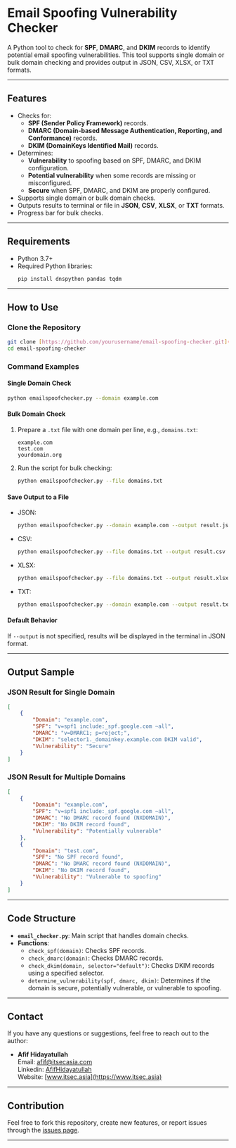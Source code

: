 # Email Spoofing Vulnerability Checker

A Python tool to check for **SPF**, **DMARC**, and **DKIM** records to identify potential email spoofing vulnerabilities. This tool supports single domain or bulk domain checking and provides output in JSON, CSV, XLSX, or TXT formats.

---

## Features

- Checks for:
  - **SPF (Sender Policy Framework)** records.
  - **DMARC (Domain-based Message Authentication, Reporting, and Conformance)** records.
  - **DKIM (DomainKeys Identified Mail)** records.
- Determines:
  - **Vulnerability** to spoofing based on SPF, DMARC, and DKIM configuration.
  - **Potential vulnerability** when some records are missing or misconfigured.
  - **Secure** when SPF, DMARC, and DKIM are properly configured.
- Supports single domain or bulk domain checks.
- Outputs results to terminal or file in **JSON**, **CSV**, **XLSX**, or **TXT** formats.
- Progress bar for bulk checks.

---

## Requirements

- Python 3.7+
- Required Python libraries:
  ```bash
  pip install dnspython pandas tqdm
  ```

---

## How to Use

### Clone the Repository

```bash
git clone [https://github.com/yourusername/email-spoofing-checker.git](https://github.com/threatlabindonesia/emailspoofchecker.git)
cd email-spoofing-checker
```

### Command Examples

#### Single Domain Check

```bash
python emailspoofchecker.py --domain example.com
```

#### Bulk Domain Check

1. Prepare a `.txt` file with one domain per line, e.g., `domains.txt`:
   ```
   example.com
   test.com
   yourdomain.org
   ```

2. Run the script for bulk checking:
   ```bash
   python emailspoofchecker.py --file domains.txt
   ```

#### Save Output to a File

- JSON:
  ```bash
  python emailspoofchecker.py --domain example.com --output result.json --format json
  ```

- CSV:
  ```bash
  python emailspoofchecker.py --file domains.txt --output result.csv --format csv
  ```

- XLSX:
  ```bash
  python emailspoofchecker.py --file domains.txt --output result.xlsx --format xlsx
  ```

- TXT:
  ```bash
  python emailspoofchecker.py --domain example.com --output result.txt --format txt
  ```

#### Default Behavior

If `--output` is not specified, results will be displayed in the terminal in JSON format.

---

## Output Sample

### JSON Result for Single Domain

```json
[
    {
        "Domain": "example.com",
        "SPF": "v=spf1 include:_spf.google.com ~all",
        "DMARC": "v=DMARC1; p=reject;",
        "DKIM": "selector1._domainkey.example.com DKIM valid",
        "Vulnerability": "Secure"
    }
]
```

### JSON Result for Multiple Domains

```json
[
    {
        "Domain": "example.com",
        "SPF": "v=spf1 include:_spf.google.com ~all",
        "DMARC": "No DMARC record found (NXDOMAIN)",
        "DKIM": "No DKIM record found",
        "Vulnerability": "Potentially vulnerable"
    },
    {
        "Domain": "test.com",
        "SPF": "No SPF record found",
        "DMARC": "No DMARC record found (NXDOMAIN)",
        "DKIM": "No DKIM record found",
        "Vulnerability": "Vulnerable to spoofing"
    }
]
```

---

## Code Structure

- **`email_checker.py`**: Main script that handles domain checks.
- **Functions**:
  - `check_spf(domain)`: Checks SPF records.
  - `check_dmarc(domain)`: Checks DMARC records.
  - `check_dkim(domain, selector="default")`: Checks DKIM records using a specified selector.
  - `determine_vulnerability(spf, dmarc, dkim)`: Determines if the domain is secure, potentially vulnerable, or vulnerable to spoofing.

---

## Contact

If you have any questions or suggestions, feel free to reach out to the author:

- **Afif Hidayatullah**  
  Email: afif@itsecasia.com  
  Linkedin: [AfifHidayatullah](https://www.linkedin.com/in/afif-hidayatullah/)  
  Website: [www.itsec.asia](https://www.itsec.asia)

---

## Contribution

Feel free to fork this repository, create new features, or report issues through the [issues page](https://github.com/threatlabindonesia/emailspoofchecker/issues).

---
